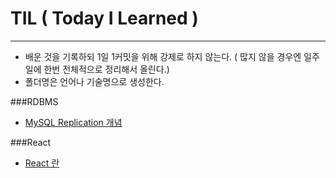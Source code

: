# TIL ( Today I Learned )
------------------------------------
* 배운 것을 기록하되 1일 1커밋을 위해 강제로 하지 않는다.
( 많지 않을 경우엔 일주일에 한번 전체적으로 정리해서 올린다.)
* 폴더명은 언어나 기술명으로 생성한다.


###RDBMS
* [MySQL Replication 개념](https://github.com/Sujin92/TIL/blob/master/RDBMS/mysql-replication.md)


###React
* [React 란](https://github.com/Sujin92/TIL/blob/master/React/what-is-react.md)
